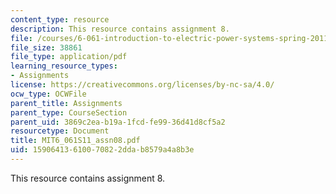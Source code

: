 ```yaml
---
content_type: resource
description: This resource contains assignment 8.
file: /courses/6-061-introduction-to-electric-power-systems-spring-2011/15906413610070822ddab8579a4a8b3e_MIT6_061S11_assn08.pdf
file_size: 38861
file_type: application/pdf
learning_resource_types:
- Assignments
license: https://creativecommons.org/licenses/by-nc-sa/4.0/
ocw_type: OCWFile
parent_title: Assignments
parent_type: CourseSection
parent_uid: 3869c2ea-b19a-1fcd-fe99-36d41d8cf5a2
resourcetype: Document
title: MIT6_061S11_assn08.pdf
uid: 15906413-6100-7082-2dda-b8579a4a8b3e
---
```

This resource contains assignment 8.